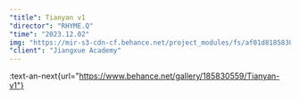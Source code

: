 ```yaml
---
"title": Tianyan v1
"director": "RHYME.Q"
"time": "2023.12.02"
img: "https://mir-s3-cdn-cf.behance.net/project_modules/fs/af01d8185830559.656a480c5c091.jpeg"
"client": "Jiangxue Academy"
---
```


:text-an-next{url="https://www.behance.net/gallery/185830559/Tianyan-v1"}

